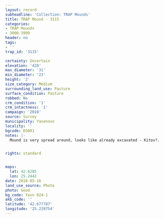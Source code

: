 ```yaml
---
layout: record
subheadline: 'Collection: TRAP Mounds'
title: TRAP Mound - 3115
categories:
- TRAP Mounds
- 3000-3999
header: no
tags:
- ''
trap_id: '3115'

certainty: Uncertain
elevation: '428'
max_diameter: '31'
min_diameter: '23'
height: '2'
size_category: Medium
surrounding_land_use: Pasture
surface_condition: Pasture
robbed: No
crm_condition: '1'
crm_intactness: '1'
campaign: '2010'
source: Survey
municipality: Yasenovo
locality: ''
bgcode: DS001
notes: |-
  Mound is very spread around, looks like already excavated - Kitov?.


rights: standard


maps:
  lat: 42.6285
  lon: 25.2442
date: 2018-05-16
land_use_source: Photo
photo: Good
bg_code: Yasn 024-1
akb_code: ''
latitude: '42.677787'
longitude: '25.239754'
---
```

